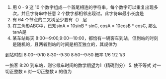1. 用 0 - 9 这 10 个数字组成一个首尾相连的字符串，每个数字可以重复出现多次，并且字符串中任意 2 个数字都相邻出现过。此字符串最小长度是
2. 有 64 个节点的二叉树至少要有（） 层
3.  在三角形ABC中，已知sinA = 10sinB * sinC, cosA = 10cosB * cosC, 那么tanA是
4. 某车站每天 8:00--9:00,9:00--10:00，都恰有一辆客车到站，但到站的时刻是随机的，且两者到站的时间是相互独立的，其规律为

到站时刻	8:00--9:10	8:30--9:30   8:50--9:50
概率		1/6		1/2		1/3
	

一旅客 8:20 到车站，则它候车时间的数学期望为1（精确到分）
5. 使不等式  对一切正整数 n  对一切正整数  a 的值为

